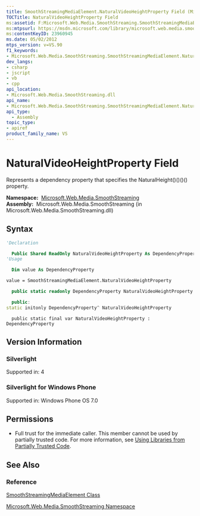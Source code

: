 ```yaml
---
title: SmoothStreamingMediaElement.NaturalVideoHeightProperty Field (Microsoft.Web.Media.SmoothStreaming)
TOCTitle: NaturalVideoHeightProperty Field
ms:assetid: F:Microsoft.Web.Media.SmoothStreaming.SmoothStreamingMediaElement.NaturalVideoHeightProperty
ms:mtpsurl: https://msdn.microsoft.com/library/microsoft.web.media.smoothstreaming.smoothstreamingmediaelement.naturalvideoheightproperty(v=VS.90)
ms:contentKeyID: 23960945
ms.date: 05/02/2012
mtps_version: v=VS.90
f1_keywords:
- Microsoft.Web.Media.SmoothStreaming.SmoothStreamingMediaElement.NaturalVideoHeightProperty
dev_langs:
- csharp
- jscript
- vb
- cpp
api_location:
- Microsoft.Web.Media.SmoothStreaming.dll
api_name:
- Microsoft.Web.Media.SmoothStreaming.SmoothStreamingMediaElement.NaturalVideoHeightProperty
api_type:
  - Assembly
topic_type:
- apiref
product_family_name: VS
---
```


# NaturalVideoHeightProperty Field

Represents a dependency property that specifies the NaturalHeight()()()() property.

**Namespace:**  [Microsoft.Web.Media.SmoothStreaming](microsoft-web-media-smoothstreaming-namespace_1.md)  
**Assembly:**  Microsoft.Web.Media.SmoothStreaming (in Microsoft.Web.Media.SmoothStreaming.dll)

## Syntax

```vb
'Declaration

  Public Shared ReadOnly NaturalVideoHeightProperty As DependencyProperty
'Usage

  Dim value As DependencyProperty

value = SmoothStreamingMediaElement.NaturalVideoHeightProperty
```

```csharp
  public static readonly DependencyProperty NaturalVideoHeightProperty
```

```cpp
  public:
static initonly DependencyProperty^ NaturalVideoHeightProperty
```

```jscript
  public static final var NaturalVideoHeightProperty : DependencyProperty
```

## Version Information

### Silverlight

Supported in: 4  

### Silverlight for Windows Phone

Supported in: Windows Phone OS 7.0  

## Permissions

  - Full trust for the immediate caller. This member cannot be used by partially trusted code. For more information, see [Using Libraries from Partially Trusted Code](https://msdn.microsoft.com/library/8skskf63).

## See Also

### Reference

[SmoothStreamingMediaElement Class](smoothstreamingmediaelement-class-microsoft-web-media-smoothstreaming_1.md)

[Microsoft.Web.Media.SmoothStreaming Namespace](microsoft-web-media-smoothstreaming-namespace_1.md)
